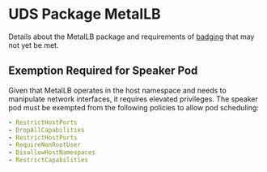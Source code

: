 # UDS Package MetalLB

Details about the MetalLB package and requirements of [badging](https://github.com/defenseunicorns/uds-common/blob/main/docs/uds-packages/requirements/uds-package-requirements.md) that may not yet be met.

<!-- Recommendation is to provide sufficient details for a package maintainer to quickly understand why an integration is or is not implemented, when the implementation is outside the bounds of a normal scenario.-->

<!--
Example: "The Upstream implementation of APP_XYZ does not expose a metrics endpoint, issue [#123](https://upstream.project/issue/123) has been opened to track this feature request."
-->

## Exemption Required for Speaker Pod

Given that MetalLB operates in the host namespace and needs to manipulate network interfaces, it requires elevated privileges. The speaker pod must be exempted from the following policies to allow pod scheduling:

```yaml
- RestrictHostPorts
- DropAllCapabilities
- RestrictHostPorts
- RequireNonRootUser
- DisallowHostNamespaces
- RestrictCapabilities
```
